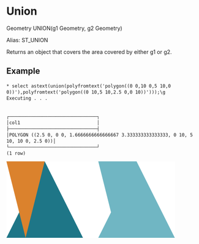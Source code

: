 # Union #

Geometry UNION(g1 Geometry, g2 Geometry)

Alias: ST_UNION

Returns an object that covers the area covered by either g1 or g2.

## Example ##

    * select astext(union(polyfromtext('polygon((0 0,10 0,5 10,0 0))'),polyfromtext('polygon((0 10,5 10,2.5 0,0 10))')));\g       
    Executing . . .


    ┌────────────────────────────────┐
    │col1                            │
    ├────────────────────────────────┤
    │POLYGON ((2.5 0, 0 0, 1.6666666666666667 3.333333333333333, 0 10, 5 10, 10 0, 2.5 0))│
    └────────────────────────────────┘
    (1 row)

![Intersection](union.svg)

